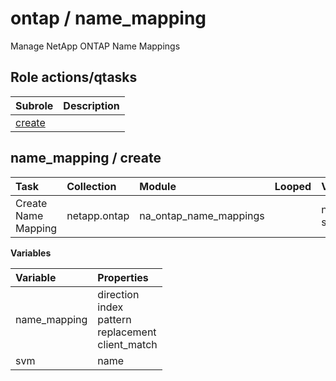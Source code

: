 # ontap / name_mapping 
Manage NetApp ONTAP Name Mappings  
  






## Role actions/qtasks

| Subrole | Description |
| :------ | :---------- |
| [create](#name_mapping--create) |  |



## name_mapping / create

| Task | Collection | Module | Looped | Variables |
| :--- | :--------- | :----- | :----- | :-------- |
| Create Name Mapping | netapp.ontap | na_ontap_name_mappings |  | name_mapping, svm |


**Variables**

| Variable | Properties |
| :------- | :--------- |
| name_mapping | direction<br>index<br>pattern<br>replacement<br>client_match |
| svm | name |




